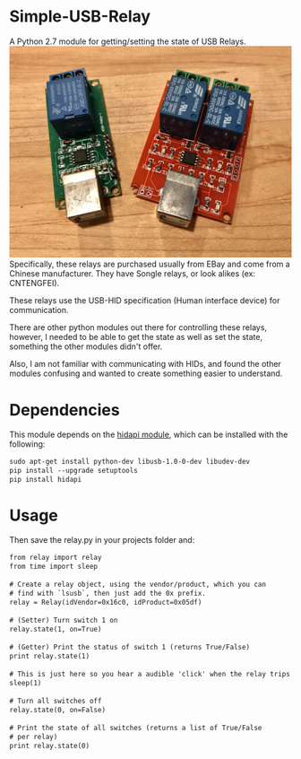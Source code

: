 # Simple-USB-Relay
A Python 2.7 module for getting/setting the state of USB Relays. 
![Image of USB Relay](asset.jpg?raw=true)
Specifically, these relays are purchased usually from EBay and come from a Chinese manufacturer. They have Songle relays, or look alikes (ex: CNTENGFEI).

These relays use the USB-HID specification (Human interface device) for communication. 

There are other python modules out there for controlling these relays, however, I needed to be able to get the state as well as set the state, something the other modules didn't offer.

Also, I am not familiar with communicating with HIDs, and found the other modules confusing and wanted to create something easier to understand.

# Dependencies
This module depends on the [hidapi module](https://github.com/trezor/cython-hidapi), which can be installed with the following:

    sudo apt-get install python-dev libusb-1.0-0-dev libudev-dev
    pip install --upgrade setuptools
    pip install hidapi

# Usage
Then save the relay.py in your projects folder and:

    from relay import relay
    from time import sleep
    
    # Create a relay object, using the vendor/product, which you can 
    # find with `lsusb`, then just add the 0x prefix.
	relay = Relay(idVendor=0x16c0, idProduct=0x05df)

	# (Setter) Turn switch 1 on
	relay.state(1, on=True)

	# (Getter) Print the status of switch 1 (returns True/False)
	print relay.state(1)

	# This is just here so you hear a audible 'click' when the relay trips
	sleep(1)

	# Turn all switches off
	relay.state(0, on=False)

	# Print the state of all switches (returns a list of True/False 
	# per relay)
	print relay.state(0)
